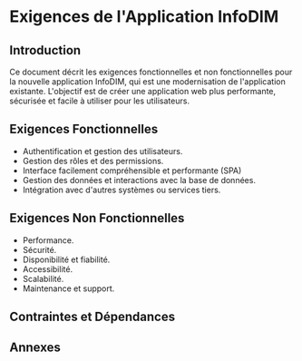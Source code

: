 # Exigences de l'Application InfoDIM

## Introduction
Ce document décrit les exigences fonctionnelles et non fonctionnelles pour la nouvelle application InfoDIM, qui est une modernisation de l'application existante. L'objectif est de créer une application web plus performante, sécurisée et facile à utiliser pour les utilisateurs.

## Exigences Fonctionnelles
- Authentification et gestion des utilisateurs.
- Gestion des rôles et des permissions.
- Interface facilement compréhensible et performante (SPA)
- Gestion des données et interactions avec la base de données.
- Intégration avec d'autres systèmes ou services tiers.

## Exigences Non Fonctionnelles
- Performance.
- Sécurité.
- Disponibilité et fiabilité.
- Accessibilité.
- Scalabilité.
- Maintenance et support.

## Contraintes et Dépendances

## Annexes
